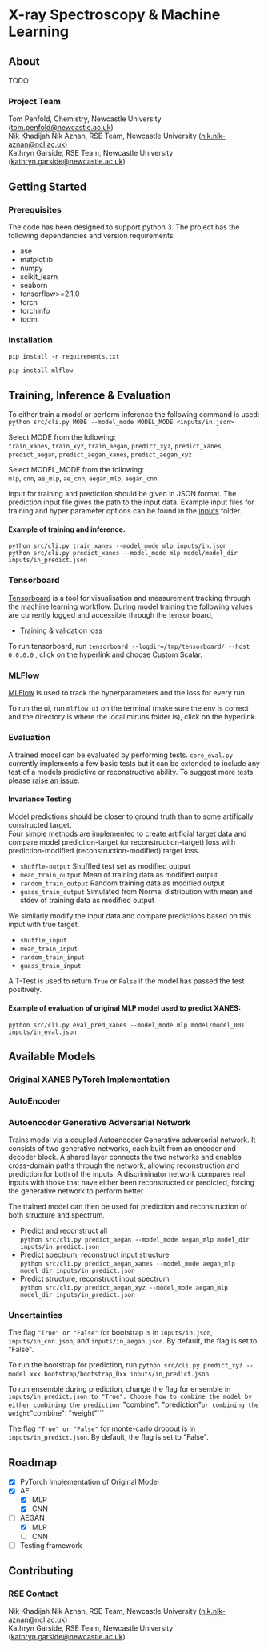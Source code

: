 
# X-ray Spectroscopy & Machine Learning

## About

TODO

### Project Team
Tom Penfold, Chemistry, Newcastle University  ([tom.penfold@newcastle.ac.uk](mailto:tom.penfold@newcastle.ac.uk))  
Nik Khadijah Nik Aznan, RSE Team, Newcastle University  ([nik.nik-aznan@ncl.ac.uk](mailto:nik.nik-aznan@ncl.ac.uk))  
Kathryn Garside, RSE Team, Newcastle University ([kathryn.garside@newcastle.ac.uk](mailto:kathryn.garside@newcastle.ac.uk))


## Getting Started

### Prerequisites
The code has been designed to support python 3. The project has the following dependencies and version requirements:

- ase
- matplotlib
- numpy
- scikit_learn
- seaborn
- tensorflow>=2.1.0
- torch
- torchinfo
- tqdm


### Installation

```
pip install -r requirements.txt
```
```
pip install mlflow
```

## Training, Inference & Evaluation

To either train a model or perform inference the following command is used:  
```python src/cli.py MODE --model_mode MODEL_MODE <inputs/in.json>```

Select MODE from the following:  
`train_xanes`, `train_xyz`, `train_aegan`, `predict_xyz`, `predict_xanes`, `predict_aegan`, `predict_aegan_xanes`, `predict_aegan_xyz` 

Select MODEL_MODE from the following:  
`mlp`, `cnn`, `ae_mlp`, `ae_cnn`, `aegan_mlp`, `aegan_cnn`

Input for training and prediction should be given in JSON format. The prediction input file gives the path to the input data. Example input files for training and hyper parameter options can be found in the [inputs](https://github.com/NewcastleRSE/xray-spectroscopy-ml/tree/main/inputs) folder.

#### Example of training and inference. 
```python src/cli.py train_xanes --model_mode mlp inputs/in.json```  
```python src/cli.py predict_xanes --model_mode mlp model/model_dir inputs/in_predict.json```


### Tensorboard

[Tensorboard](https://www.tensorflow.org/tensorboard/get_started) is a tool for visualisation and measurement tracking through the machine learning workflow. During model training the following values are currently logged and accessible through the tensor board,
- Training & validation loss

To run tensorboard, run ```tensorboard --logdir=/tmp/tensorboard/ --host 0.0.0.0``` , click on the hyperlink and choose Custom Scalar.

### MLFlow

[MLFlow](https://mlflow.org) is used to track the hyperparameters and the loss for every run.

To run the ui, run ```mlflow ui``` on the terminal (make sure the env is correct and the directory is where the local mlruns folder is), click on the hyperlink.

### Evaluation 

A trained model can be evaluated by performing tests. ```core_eval.py``` currently implements a few basic tests but it can be extended to include any test of a models predictive or reconstructive ability. To suggest more tests please [raise an issue](https://github.com/NewcastleRSE/xray-spectroscopy-ml/issues).

#### Invariance Testing

Model predictions should be closer to ground truth than to some artifically constructed target.  
Four simple methods are implemented to create artificial target data and compare model prediction-target (or reconstruction-target) loss with prediction-modified (reconstruction-modified) target loss.

- ```shuffle-output``` Shuffled test set as modified output
- ```mean_train_output``` Mean of training data as modified output
- ```random_train_output``` Random training data as modified output
- ```guass_train_output``` Simulated from Normal distribution with mean and stdev of training data as modified output

We similarly modify the input data and compare predictions based on this input with true target.

- ```shuffle_input``` 
- ```mean_train_input``` 
- ```random_train_input``` 
- ```guass_train_input``` 

A T-Test is used to return ```True``` or ```False``` if the model has passed the test positively.


#### Example of evaluation of original MLP model used to predict XANES:

```python src/cli.py eval_pred_xanes --model_mode mlp model/model_001 inputs/in_eval.json```


## Available Models

### Original XANES PyTorch Implementation

<!---
To run the mlp version call ```model, score = train_mlp(... )``` in the ```core_learn.py``` and run ```python cli.py learn in.json```.

To run the cnn version call ```model, score = train_cnn(... )``` in the ```core_learn.py``` and run ```python cli.py learn in_cnn.json```.
--->

### AutoEncoder

<!---
To run the basic AutoEncoder to train xanes :
```python src/cli_ae.py train_xanes inputs/in_cnn.json```
and run ```python src/cli_ae.py predict_xyz model/model_0xx inputs/in_predict.json``` to run the test.

To run the basic AutoEncoder to train xyz :
```python src/cli_ae.py train_xyz inputs/in_cnn.json```
and run ```python src/cli_ae.py predict_xanes model/model_0xx inputs/in_predict.json``` to run the test.

--->

### Autoencoder Generative Adversarial Network
Trains model via a coupled Autoencoder Generative adverserial network. It consists of two generative networks, each built from an encoder and decoder block. A shared layer connects the two networks and enables cross-domain paths through the network, allowing reconstruction and prediction for both of the inputs. A discriminator network compares real inputs with those that have either been reconstructed or predicted, forcing the generative network to perform better.

The trained model can then be used for prediction and reconstruction of both structure and spectrum. 

- Predict and reconstruct all  
```python src/cli.py predict_aegan --model_mode aegan_mlp model_dir inputs/in_predict.json```  
- Predict spectrum, reconstruct input structure  
```python src/cli.py predict_aegan_xanes --model_mode aegan_mlp model_dir inputs/in_predict.json```  
- Predict structure, reconstruct input spectrum  
```python src/cli.py predict_aegan_xyz --model_mode aegan_mlp model_dir inputs/in_predict.json```  

<!---
A general layer in the model is MLP consisting of a linear layer, batch norm layer, activation. 

Example model parameters can be found in `in_aegan.json`. The user can specify hidden size of linear layers (*hidden_size*), dropout (*dropout*), the number of hidden layers in the encoder-decoder (*n_hl_gen*), shared (*n_hl_shared*) and discriminator (*n_nl_dis*) networks, activation function (*activation*), loss function for the generative (*loss_gen*) and discriminator (*loss_dis*) networks, learning rates (*lr_gen* and *lr_dis*).
--->

### Uncertainties

The flag ```"True" or "False"``` for bootstrap is in ```inputs/in.json```, ```inputs/in_cnn.json```, and ```inputs/in_aegan.json```. By default, the flag is set to "False".

To run the bootstrap for prediction, run ```python src/cli.py predict_xyz --model xxx bootstrap/bootstrap_0xx inputs/in_predict.json```.

To run ensemble during prediction, change the flag for ensemble in ```inputs/in_predict.json to "True". Choose how to combine the model by either combining the prediction ```"combine": "prediction"``` or combining the weight ```"combine": "weight"```

The flag ```"True" or "False"``` for monte-carlo dropout is in ```inputs/in_predict.json```. By default, the flag is set to "False".



## Roadmap

- [x] PyTorch Implementation of Original Model 
- [x] AE
	- [x] MLP
	- [x] CNN
- [ ] AEGAN
	- [x] MLP
	- [ ] CNN
- [ ] Testing framework  

## Contributing


### RSE Contact
Nik Khadijah Nik Aznan, RSE Team, Newcastle University  ([nik.nik-aznan@ncl.ac.uk](mailto:nik.nik-aznan@ncl.ac.uk))  
Kathryn Garside, RSE Team, Newcastle University ([kathryn.garside@newcastle.ac.uk](mailto:kathryn.garside@newcastle.ac.uk))


<!---
### Main Branch
Protected and can only be pushed to via pull requests. Should be considered stable and a representation of production code.

### Dev Branch
Should be considered fragile, code should compile and run but features may be prone to errors.

### Feature Branches
A branch per feature being worked on.

https://nvie.com/posts/a-successful-git-branching-model/




## License

## Citiation

Please cite the associated papers for this work if you use this code:

```
@article{xxx2021paper,
  title={Title},
  author={Author},
  journal={arXiv},
  year={2021}
}
```
## Acknowledgements
This work was funded by a grant from the UK Research Councils, EPSRC grant ref. EP/L012345/1, “Example project title, please update”.

--->
